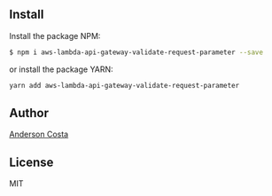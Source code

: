 ## Install

Install the package NPM:

```bash
$ npm i aws-lambda-api-gateway-validate-request-parameter --save
```

or install the package YARN:

```bash
yarn add aws-lambda-api-gateway-validate-request-parameter
```

## Author

[Anderson Costa](http://linkedin.com/in/andcosta)

## License

MIT
